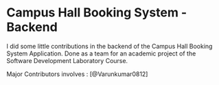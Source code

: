 # Campus Hall Booking System - Backend

I did some little contributions in the backend of the Campus Hall Booking System Application. Done as a team for an academic project of the Software Development Laboratory Course.

Major Contributors involves :
[@Varunkumar0812]
